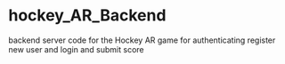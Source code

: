 # hockey_AR_Backend
backend server code for the Hockey AR game for authenticating register new user and login and submit score 
